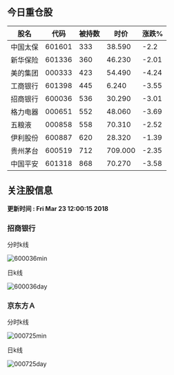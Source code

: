 
## 今日重仓股 

|股名|代码|被持数|时价|涨跌%|
|---|---|---|---|---|
|中国太保|601601|333|38.590|-2.2|
|新华保险|601336|360|46.230|-2.01|
|美的集团|000333|423|54.490|-4.24|
|工商银行|601398|445|6.240|-3.55|
|招商银行|600036|536|30.290|-3.01|
|格力电器|000651|552|48.060|-3.69|
|五粮液|000858|558|70.310|-2.52|
|伊利股份|600887|620|28.320|-1.39|
|贵州茅台|600519|712|709.000|-2.35|
|中国平安|601318|868|70.270|-3.58|

## 关注股信息
**更新时间 : Fri Mar 23 12:00:15 2018**
### 招商银行 
分时k线

![600036min](http://image.sinajs.cn/newchart/min/n/sh600036.gif)

日k线

![600036day](http://image.sinajs.cn/newchart/daily/n/sh600036.gif)

### 京东方Ａ 
分时k线

![000725min](http://image.sinajs.cn/newchart/min/n/sz000725.gif)

日k线

![000725day](http://image.sinajs.cn/newchart/daily/n/sz000725.gif)
